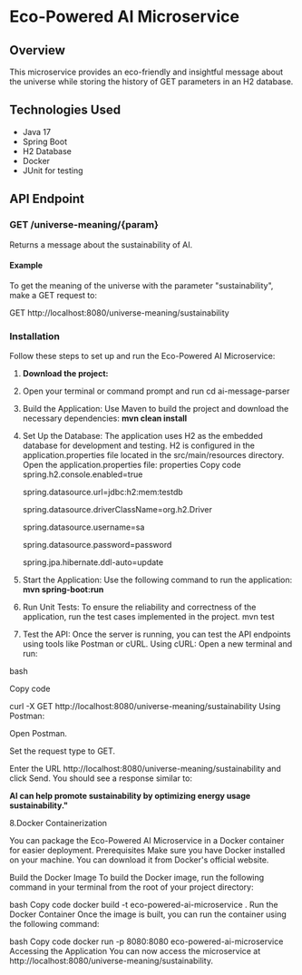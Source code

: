 # Eco-Powered AI Microservice

## Overview
This microservice provides an eco-friendly and insightful message about the universe while storing the history of GET parameters in an H2 database.

## Technologies Used
- Java 17
- Spring Boot
- H2 Database
- Docker
- JUnit for testing

## API Endpoint
### GET /universe-meaning/{param}
Returns a message about the sustainability of AI.

#### Example
To get the meaning of the universe with the parameter "sustainability", make a GET request to:

GET http://localhost:8080/universe-meaning/sustainability

### Installation

Follow these steps to set up and run the Eco-Powered AI Microservice:

1. **Download the project:**   
2. Open your terminal or command prompt and run
   cd ai-message-parser
3. Build the Application: Use Maven to build the project and download the necessary dependencies:
    **mvn clean install**
4. Set Up the Database: The application uses H2 as the embedded database for development and testing. H2 is configured in the application.properties file located in the src/main/resources directory.
Open the application.properties file:
   properties
   Copy code
   spring.h2.console.enabled=true

   spring.datasource.url=jdbc:h2:mem:testdb

   spring.datasource.driverClassName=org.h2.Driver

   spring.datasource.username=sa

   spring.datasource.password=password

   spring.jpa.hibernate.ddl-auto=update

5. Start the Application: Use the following command to run the application:
   **mvn spring-boot:run**

6. Run Unit Tests: To ensure the reliability and correctness of the application, run the test cases implemented in the project.
   mvn test
7. Test the API: Once the server is running, you can test the API endpoints using tools like Postman or cURL.
   Using cURL: Open a new terminal and run:

bash

Copy code

curl -X GET http://localhost:8080/universe-meaning/sustainability
Using Postman:

Open Postman.

Set the request type to GET.

Enter the URL http://localhost:8080/universe-meaning/sustainability and click Send.
You should see a response similar to:

**AI can help promote sustainability by optimizing energy usage sustainability."**

8.Docker Containerization

You can package the Eco-Powered AI Microservice in a Docker container for easier deployment.
Prerequisites
Make sure you have Docker installed on your machine. You can download it from Docker's official website.

Build the Docker Image
To build the Docker image, run the following command in your terminal from the root of your project directory:

bash
Copy code
docker build -t eco-powered-ai-microservice .
Run the Docker Container
Once the image is built, you can run the container using the following command:

bash
Copy code
docker run -p 8080:8080 eco-powered-ai-microservice
Accessing the Application
You can now access the microservice at http://localhost:8080/universe-meaning/sustainability.




